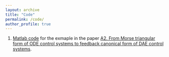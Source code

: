 ```yaml
---
layout: archive
title: "Code"
permalink: /code/
author_profile: true
---
```


 
1.  [Matlab code](http://chenyahao.github.io/code/Code_FBCF.md)  for the exmaple in the paper [A2. From Morse triangular form of ODE control systems to feedback canonical form of DAE control systems](http://chenyahao.github.io/files/A2From.pdf).


